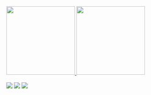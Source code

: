<div>
   <a href="https://github.com/Vitor-Benitez">
   <img height="180em" src="https://github-readme-stats.vercel.app/api?username=Vitor-Benitez&show_icons=true&theme=tokyonight&include_all_commits=true&count_private=true"/>
   <img height="180em" src="https://github-readme-stats.vercel.app/api/top-langs/?username=Vitor-Benitez&layout=compact&langs_count=6&theme=tokyonight"/>
</div>
  
<br>
 
 
<div> 
  <a href="https://instagram.com/Vitor-Benitez" target="_blank"><img src="https://img.shields.io/badge/-Instagram-%23E4405F?style=for-the-badge&logo=instagram&logoColor=white" target="_blank"></a>
  <a href = "mailto:vitorbenitez.t@gmail.com"><img src="https://img.shields.io/badge/-Gmail-%23333?style=for-the-badge&logo=gmail&logoColor=white" target="_blank"></a>
  <a href="https://www.linkedin.com/in/vitorbenitez/" target="_blank"><img src="https://img.shields.io/badge/-LinkedIn-%230077B5?style=for-the-badge&logo=linkedin&logoColor=white" target="_blank"></a>
</div>
